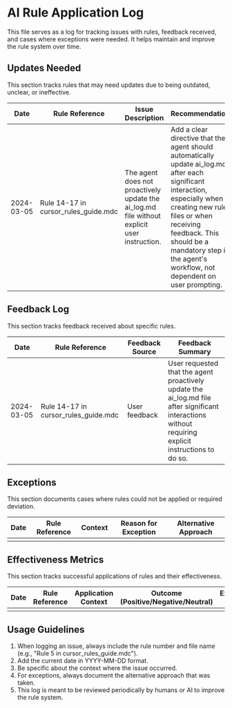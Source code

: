 # AI Rule Application Log

This file serves as a log for tracking issues with rules, feedback received, and cases where exceptions were needed. It helps maintain and improve the rule system over time.

## Updates Needed

This section tracks rules that may need updates due to being outdated, unclear, or ineffective.

| Date | Rule Reference | Issue Description | Recommendation |
|------|----------------|-------------------|----------------|
| 2024-03-05 | Rule 14-17 in cursor_rules_guide.mdc | The agent does not proactively update the ai_log.md file without explicit user instruction. | Add a clear directive that the agent should automatically update ai_log.md after each significant interaction, especially when creating new rule files or when receiving feedback. This should be a mandatory step in the agent's workflow, not dependent on user prompting. |

## Feedback Log

This section tracks feedback received about specific rules.

| Date | Rule Reference | Feedback Source | Feedback Summary |
|------|----------------|-----------------|------------------|
| 2024-03-05 | Rule 14-17 in cursor_rules_guide.mdc | User feedback | User requested that the agent proactively update the ai_log.md file after significant interactions without requiring explicit instructions to do so. |

## Exceptions

This section documents cases where rules could not be applied or required deviation.

| Date | Rule Reference | Context | Reason for Exception | Alternative Approach |
|------|----------------|---------|----------------------|----------------------|
| | | | | |

## Effectiveness Metrics

This section tracks successful applications of rules and their effectiveness.

| Date | Rule Reference | Application Context | Outcome (Positive/Negative/Neutral) | Explanation/Improvement Suggestions |
|------|----------------|---------------------|--------------------------------------|-------------------------------------|
| | | | | |

## Usage Guidelines

1. When logging an issue, always include the rule number and file name (e.g., "Rule 5 in cursor_rules_guide.mdc").
2. Add the current date in YYYY-MM-DD format.
3. Be specific about the context where the issue occurred.
4. For exceptions, always document the alternative approach that was taken.
5. This log is meant to be reviewed periodically by humans or AI to improve the rule system. 